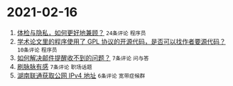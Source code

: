 # 2021-02-16

1. [体检与隐私，如何更好地兼顾？](https://www.v2ex.com/t/753499) `24条评论` `程序员`
1. [学术论文里的程序使用了 GPL 协议的开源代码，是否可以找作者要源代码？](https://www.v2ex.com/t/753493) `10条评论` `程序员`
1. [如何解决邮件提醒收不到的问题？](https://www.v2ex.com/t/753498) `7条评论` `问与答`
1. [刷脉脉有感](https://www.v2ex.com/t/753490) `7条评论` `职场话题`
1. [湖南联通获取公网 IPv4 地址](https://www.v2ex.com/t/753501) `6条评论` `宽带症候群`
